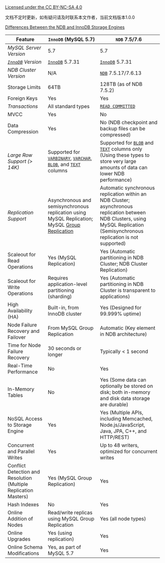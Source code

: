 [Licensed under the CC BY-NC-SA 4.0](https://creativecommons.org/licenses/by-nc-sa/4.0/deed.zh)

文档不定时更新，如有疑问请及时联系本文作者，当前文档版本1.0.0

[Differences Between the NDB and InnoDB Storage Engines](https://dev.mysql.com/doc/refman/5.7/en/mysql-cluster-ndb-innodb-engines.html)

| Feature                                                      | `InnoDB` (MySQL 5.7)                                         | `NDB` 7.5/7.6                                                |
| ------------------------------------------------------------ | ------------------------------------------------------------ | ------------------------------------------------------------ |
| *MySQL Server Version*                                       | 5.7                                                          | 5.7                                                          |
| *[`InnoDB`](https://dev.mysql.com/doc/refman/5.7/en/innodb-storage-engine.html) Version* | [`InnoDB`](https://dev.mysql.com/doc/refman/5.7/en/innodb-storage-engine.html) 5.7.31 | [`InnoDB`](https://dev.mysql.com/doc/refman/5.7/en/innodb-storage-engine.html) 5.7.31 |
| *NDB Cluster Version*                                        | N/A                                                          | [`NDB`](https://dev.mysql.com/doc/refman/5.7/en/mysql-cluster.html) 7.5.17/7.6.13 |
| Storage Limits                                               | 64TB                                                         | 128TB (as of NDB 7.5.2)                                      |
| Foreign Keys                                                 | Yes                                                          | Yes                                                          |
| *Transactions*                                               | All standard types                                           | [`READ COMMITTED`](https://dev.mysql.com/doc/refman/5.7/en/innodb-transaction-isolation-levels.html#isolevel_read-committed) |
| MVCC                                                         | Yes                                                          | No                                                           |
| Data Compression                                             | Yes                                                          | No (NDB checkpoint and backup files can be compressed)       |
| *Large Row Support (> 14K)*                                  | Supported for [`VARBINARY`](https://dev.mysql.com/doc/refman/5.7/en/binary-varbinary.html), [`VARCHAR`](https://dev.mysql.com/doc/refman/5.7/en/char.html), [`BLOB`](https://dev.mysql.com/doc/refman/5.7/en/blob.html), and [`TEXT`](https://dev.mysql.com/doc/refman/5.7/en/blob.html) columns | Supported for [`BLOB`](https://dev.mysql.com/doc/refman/5.7/en/blob.html) and [`TEXT`](https://dev.mysql.com/doc/refman/5.7/en/blob.html) columns only (Using these types to store very large amounts of data can lower NDB performance) |
| *Replication Support*                                        | Asynchronous and semisynchronous replication using MySQL Replication; MySQL [Group Replication](https://dev.mysql.com/doc/refman/5.7/en/group-replication.html) | Automatic synchronous replication within an NDB Cluster; asynchronous replication between NDB Clusters, using MySQL Replication (Semisynchronous replication is not supported) |
| Scaleout for Read Operations                                 | Yes (MySQL Replication)                                      | Yes (Automatic partitioning in NDB Cluster; NDB Cluster Replication) |
| Scaleout for Write Operations                                | Requires application-level partitioning (sharding)           | Yes (Automatic partitioning in NDB Cluster is transparent to applications) |
| High Availability (HA)                                       | Built-in, from InnoDB cluster                                | Yes (Designed for 99.999% uptime)                            |
| Node Failure Recovery and Failover                           | From MySQL Group Replication                                 | Automatic (Key element in NDB architecture)                  |
| Time for Node Failure Recovery                               | 30 seconds or longer                                         | Typically < 1 second                                         |
| Real-Time Performance                                        | No                                                           | Yes                                                          |
| In-Memory Tables                                             | No                                                           | Yes (Some data can optionally be stored on disk; both in-memory and disk data storage are durable) |
| NoSQL Access to Storage Engine                               | Yes                                                          | Yes (Multiple APIs, including Memcached, Node.js/JavaScript, Java, JPA, C++, and HTTP/REST) |
| Concurrent and Parallel Writes                               | Yes                                                          | Up to 48 writers, optimized for concurrent writes            |
| Conflict Detection and Resolution (Multiple Replication Masters) | Yes (MySQL Group Replication)                                | Yes                                                          |
| Hash Indexes                                                 | No                                                           | Yes                                                          |
| Online Addition of Nodes                                     | Read/write replicas using MySQL Group Replication            | Yes (all node types)                                         |
| Online Upgrades                                              | Yes (using replication)                                      | Yes                                                          |
| Online Schema Modifications                                  | Yes, as part of MySQL 5.7                                    | Yes                                                          |
